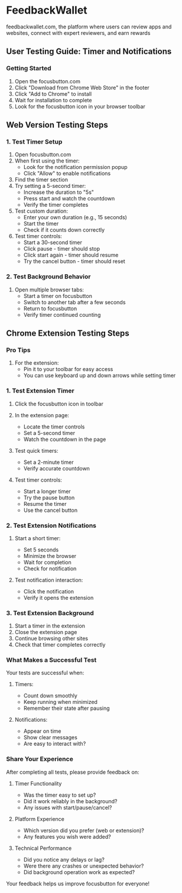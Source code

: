 # FeedbackWallet

feedbackwallet.com, the platform where users can review apps and websites, connect with expert reviewers, and earn rewards

## User Testing Guide: Timer and Notifications

### Getting Started

1. Open the focusbutton.com
2. Click "Download from Chrome Web Store" in the footer
3. Click "Add to Chrome" to install
4. Wait for installation to complete
5. Look for the focusbutton icon in your browser toolbar

## Web Version Testing Steps

### 1. Test Timer Setup

1. Open focusbutton.com
2. When first using the timer:
   - Look for the notification permission popup
   - Click "Allow" to enable notifications
3. Find the timer section
4. Try setting a 5-second timer:
   - Increase the duration to "5s"
   - Press start and watch the countdown
   - Verify the timer completes
5. Test custom duration:
   - Enter your own duration (e.g., 15 seconds)
   - Start the timer
   - Check if it counts down correctly
6. Test timer controls:
   - Start a 30-second timer
   - Click pause - timer should stop
   - Click start again - timer should resume
   - Try the cancel button - timer should reset

### 2. Test Background Behavior

1. Open multiple browser tabs:
   - Start a timer on focusbutton
   - Switch to another tab after a few seconds
   - Return to focusbutton
   - Verify timer continued counting

## Chrome Extension Testing Steps

### Pro Tips

1. For the extension:
   - Pin it to your toolbar for easy access
   - You can use keyboard up and down arrows while setting timer

### 1. Test Extension Timer

1. Click the focusbutton icon in toolbar
2. In the extension page:

   - Locate the timer controls
   - Set a 5-second timer
   - Watch the countdown in the page

3. Test quick timers:

   - Set a 2-minute timer
   - Verify accurate countdown

4. Test timer controls:
   - Start a longer timer
   - Try the pause button
   - Resume the timer
   - Use the cancel button

### 2. Test Extension Notifications

1. Start a short timer:

   - Set 5 seconds
   - Minimize the browser
   - Wait for completion
   - Check for notification

2. Test notification interaction:
   - Click the notification
   - Verify it opens the extension

### 3. Test Extension Background

1. Start a timer in the extension
2. Close the extension page
3. Continue browsing other sites
4. Check that timer completes correctly

### What Makes a Successful Test

Your tests are successful when:

1. Timers:

   - Count down smoothly
   - Keep running when minimized
   - Remember their state after pausing

2. Notifications:
   - Appear on time
   - Show clear messages
   - Are easy to interact with?

### Share Your Experience

After completing all tests, please provide feedback on:

1. Timer Functionality

   - Was the timer easy to set up?
   - Did it work reliably in the background?
   - Any issues with start/pause/cancel?

2. Platform Experience

   - Which version did you prefer (web or extension)?
   - Any features you wish were added?

3. Technical Performance
   - Did you notice any delays or lag?
   - Were there any crashes or unexpected behavior?
   - Did background operation work as expected?

Your feedback helps us improve focusbutton for everyone!
